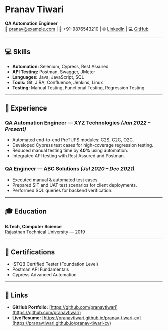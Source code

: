 # Pranav Tiwari
**QA Automation Engineer**  
📧 pranav@example.com | 📱 +91-9876543210 | 🌐 [LinkedIn](https://linkedin.com/in/pranav-tiwari) | 💻 [GitHub](https://github.com/pranavtiwari)

---

## 💻 Skills
- **Automation:** Selenium, Cypress, Rest Assured
- **API Testing:** Postman, Swagger, JMeter
- **Languages:** Java, JavaScript, SQL
- **Tools:** Git, JIRA, Confluence, Jenkins, Linux
- **Testing:** Manual Testing, Functional Testing, Regression Testing

---

## 🏢 Experience
### **QA Automation Engineer** — XYZ Technologies *(Jan 2022 – Present)*
- Automated end-to-end PreTUPS modules: C2S, C2C, O2C.
- Developed Cypress test cases for high-coverage regression testing.
- Reduced manual testing time by **40%** using automation.
- Integrated API testing with Rest Assured and Postman.

### **QA Engineer** — ABC Solutions *(Jul 2020 – Dec 2021)*
- Executed manual & automated test cases.
- Prepared SIT and UAT test scenarios for client deployments.
- Performed SQL queries for backend verification.

---

## 🎓 Education
**B.Tech, Computer Science**  
Rajasthan Technical University — 2019

---

## 📄 Certifications
- ISTQB Certified Tester (Foundation Level)
- Postman API Fundamentals
- Cypress Advanced Automation

---

## 🔗 Links
- **GitHub Portfolio:** [https://github.com/pranavtiwari](https://github.com/pranavtiwari)
- **Live Resume:** [https://pranavtiwari.github.io/pranav-tiwari-cv](https://pranavtiwari.github.io/pranav-tiwari-cv)
